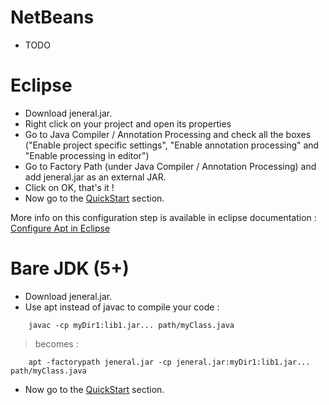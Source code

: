 # NetBeans #
  * TODO

# Eclipse #
  * Download jeneral.jar.
  * Right click on your project and open its properties
  * Go to Java Compiler / Annotation Processing and check all the boxes ("Enable project specific settings", "Enable annotation processing" and "Enable processing in editor")
  * Go to Factory Path (under Java Compiler / Annotation Processing) and add jeneral.jar as an external JAR.
  * Click on OK, that's it !
  * Now go to the [QuickStart](QuickStart.md) section.

More info on this configuration step is available in eclipse documentation :  [Configure Apt in Eclipse](http://help.eclipse.org/help33/index.jsp?topic=/org.eclipse.jdt.doc.isv/guide/jdt_apt_getting_started.htm)

# Bare JDK (5+) #
  * Download jeneral.jar.
  * Use apt instead of javac to compile your code :
```
	javac -cp myDir1:lib1.jar... path/myClass.java
```
> becomes :
```
	apt -factorypath jeneral.jar -cp jeneral.jar:myDir1:lib1.jar... path/myClass.java
```
  * Now go to the [QuickStart](QuickStart.md) section.